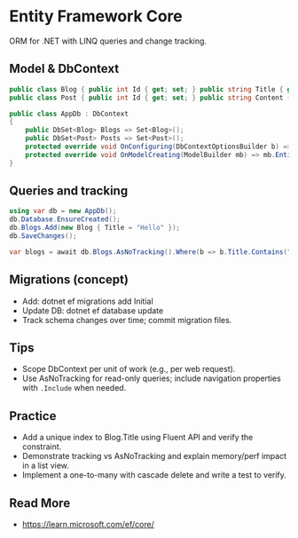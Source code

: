 # Entity Framework Core

ORM for .NET with LINQ queries and change tracking.

## Model & DbContext
```csharp
public class Blog { public int Id { get; set; } public string Title { get; set; } = ""; public List<Post> Posts { get; set; } = new(); }
public class Post { public int Id { get; set; } public string Content { get; set; } = ""; public int BlogId { get; set; } public Blog? Blog { get; set; } }

public class AppDb : DbContext
{
	public DbSet<Blog> Blogs => Set<Blog>();
	public DbSet<Post> Posts => Set<Post>();
	protected override void OnConfiguring(DbContextOptionsBuilder b) => b.UseSqlite("Data Source=app.db");
	protected override void OnModelCreating(ModelBuilder mb) => mb.Entity<Post>().HasIndex(p => p.BlogId);
}
```

## Queries and tracking
```csharp
using var db = new AppDb();
db.Database.EnsureCreated();
db.Blogs.Add(new Blog { Title = "Hello" });
db.SaveChanges();

var blogs = await db.Blogs.AsNoTracking().Where(b => b.Title.Contains("H")).ToListAsync();
```

## Migrations (concept)
- Add: dotnet ef migrations add Initial
- Update DB: dotnet ef database update
- Track schema changes over time; commit migration files.

## Tips
- Scope DbContext per unit of work (e.g., per web request).
- Use AsNoTracking for read-only queries; include navigation properties with `.Include` when needed.

## Practice
- Add a unique index to Blog.Title using Fluent API and verify the constraint.
- Demonstrate tracking vs AsNoTracking and explain memory/perf impact in a list view.
- Implement a one-to-many with cascade delete and write a test to verify.

## Read More
- https://learn.microsoft.com/ef/core/
